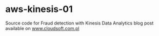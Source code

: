 # aws-kinesis-01
Source code for Fraud detection with Kinesis Data Analytics blog post available on www.cloudsoft.com.pl 
